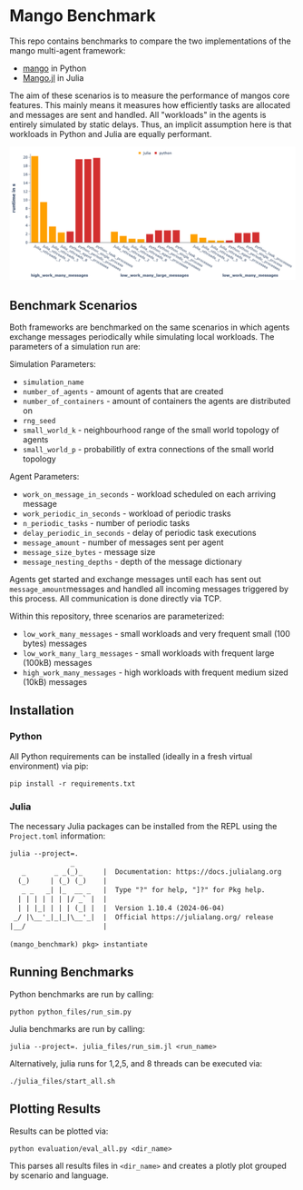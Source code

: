 # Mango Benchmark
This repo contains benchmarks to compare the two implementations of the mango multi-agent framework:
* [mango](https://github.com/OFFIS-DAI/mango) in Python
* [Mango.jl](https://github.com/OFFIS-DAI/Mango.jl) in Julia

The aim of these scenarios is to measure the performance of mangos core features.
This mainly means it measures how efficiently tasks are allocated and messages are sent and handled.
All "workloads" in the agents is entirely simulated by static delays.
Thus, an implicit assumption here is that workloads in Python and Julia are equally performant.

![](bench_results.png)

## Benchmark Scenarios
Both frameworks are benchmarked on the same scenarios in which agents exchange messages periodically while simulating local workloads.
The parameters of a simulation run are:

Simulation Parameters:
* `simulation_name`
* `number_of_agents` - amount of agents that are created
* `number_of_containers` - amount of containers the agents are distributed on
* `rng_seed`
* `small_world_k` - neighbourhood range of the small world topology of agents
* `small_world_p` - probabilitly of extra connections of the small world topology

Agent Parameters:
* `work_on_message_in_seconds` - workload scheduled on each arriving message
* `work_periodic_in_seconds` - workload of periodic trasks
* `n_periodic_tasks` - number of periodic tasks
* `delay_periodic_in_seconds` - delay of periodic task executions
* `message_amount` - number of messages sent per agent
* `message_size_bytes` - message size
* `message_nesting_depths` - depth of the message dictionary

Agents get started and exchange messages until each has sent out `message_amount`messages and handled all incoming messages triggered by this process.
All communication is done directly via TCP.


Within this repository, three scenarios are parameterized:
* `low_work_many_messages` - small workloads and very frequent small (100 bytes) messages
* `low_work_many_larg_messages` - small workloads with frequent large (100kB) messages
* `high_work_many_messages` - high workloads with frequent medium sized (10kB) messages


## Installation
### Python
All Python requirements can be installed (ideally in a fresh virtual environment) via pip:
```
pip install -r requirements.txt
```

### Julia
The necessary Julia packages can be installed from the REPL using the `Project.toml` information:
```
julia --project=.
               _
   _       _ _(_)_     |  Documentation: https://docs.julialang.org
  (_)     | (_) (_)    |
   _ _   _| |_  __ _   |  Type "?" for help, "]?" for Pkg help.
  | | | | | | |/ _` |  |
  | | |_| | | | (_| |  |  Version 1.10.4 (2024-06-04)
 _/ |\__'_|_|_|\__'_|  |  Official https://julialang.org/ release
|__/                   |

(mango_benchmark) pkg> instantiate
```

## Running Benchmarks
Python benchmarks are run by calling:
```
python python_files/run_sim.py
```

Julia benchmarks are run by calling:
```
julia --project=. julia_files/run_sim.jl <run_name>
```

Alternatively, julia runs for 1,2,5, and 8 threads can be executed via:
```
./julia_files/start_all.sh
```

## Plotting Results
Results can be plotted via:
```
python evaluation/eval_all.py <dir_name>
```

This parses all results files in `<dir_name>` and creates a plotly plot grouped by scenario and language.